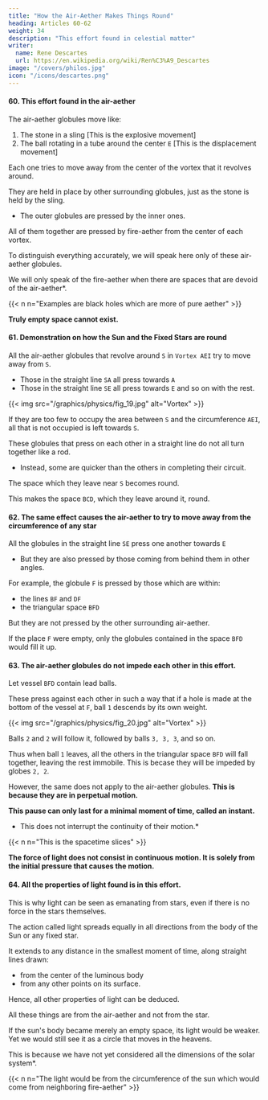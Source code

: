 ```yaml
---
title: "How the Air-Aether Makes Things Round"
heading: Articles 60-62
weight: 34
description: "This effort found in celestial matter"
writer:
  name: Rene Descartes
  url: https://en.wikipedia.org/wiki/Ren%C3%A9_Descartes
image: "/covers/philos.jpg"
icon: "/icons/descartes.png"
---
```



#### 60. This effort found in the air-aether
 <!-- celestial matter -->

The air-aether globules move like:

1. The stone in a sling [This is the explosive movement]
2. The ball rotating in a tube around the center `E` [This is the displacement movement]

Each one tries to move away from the center of the vortex that it revolves around. 

 <!-- with considerable force:  -->

They are held in place by other surrounding globules, just as the stone is held by the sling.
- The outer globules are pressed by the inner ones.

<!-- Additionally, this force in them is greatly increased by the fact that  -->

<!-- upper  lower -->


All of them together are pressed by fire-aether from the center of each vortex. 

To distinguish everything accurately, we will speak here only of these air-aether globules.

We will only speak of the fire-aether when there are spaces that are devoid of the air-aether*. 

{{< n n="Examples are black holes which are more of pure aether" >}}

 <!-- than if all the spaces occupied by it were empty, that is, as if they were filled with matter that neither aids nor hinders the motion of other bodies. -->

**Truly empty space cannot exist.**

<!-- those in the straight line SA press mutually towards A, and those in the straight line SE press towards E, and so on for the others. Therefore, if there are not enough to occupy the entire space between S and the circumference AEI, all that space which they do not occupy will be left towards S. And because those that press against each other (for example, those in the straight line SE) do not all revolve like a stick simultaneously, but some complete their circuit faster, others slower, as will be explained more fully below, the space they leave towards S cannot help but be round. 

For even if we imagined that initially there were more globules in the straight line SE than in SA or SI, so that the lower parts of the line SE were closer to the center S than the lower parts of the line SI, since however those lower parts completed their circuit faster than the upper parts, some of them would have immediately joined the end of the line SI, so as to move away from S all the more; therefore, now all the lower parts of these lines are equally distant from the point S, and thus the space BCD, which they leave around it, is round. -->



#### 61. Demonstration on how the Sun and the Fixed Stars are round

All the air-aether globules that revolve around `S` in `Vortex AEI` try to move away from `S`.
- Those in the straight line `SA` all press towards `A`
- Those in the straight line `SE` all press towards `E` and so on with the rest.

{{< img src="/graphics/physics/fig_19.jpg" alt="Vortex" >}}

If they are too few to occupy the area between `S` and the circumference `AEI`, all that is not occupied is left towards `S`. 

These globules that press on each other in a straight line do not all turn together like a rod.
- Instead, some are quicker than the others in completing their circuit.

The space which they leave near `S` becomes round. 

<!-- For even if we were to imagine that there were more globules at first in the straight line SE, than in SA or SI, so that the lowest of the line SE were nearer the center S than the lowest of the line SI; 

yet, since those lowest ones would have completed their circuit more quickly than the upper ones, some of them would have immediately joined the end of line SI, moving away from S faster.

In this way, all the lowest of these lines are equally far from `S`. -->

This makes the space `BCD`, which they leave around it, round.


 <!-- celestial matter all points of-->
#### 62. The same effect causes the air-aether to try to move away from the circumference of any star


All the globules in the straight line `SE` press one another towards `E` 
- But they are also pressed by those coming from behind them in other angles. 

<!-- ; but also each one of them is pressed by all the others, which are contained between the straight lines drawn from it to the circumference BCD, and touching it.  -->

For example, the globule `F` is pressed by those which are within:
- the lines `BF` and `DF`
- the triangular space `BFD`

But they are not pressed by the other surrounding air-aether. 

If the place `F` were empty, only the globules contained in the space `BFD` would fill it up. 

<!-- For just as we see the same force of gravity, which directly leads a stone falling in the free air to the center of the earth, also carries it obliquely thither, when its straight motion is hindered by the declivity of some plane; so there is no doubt that the same force, by which all the globules contained in the space BFD strive to recede from the center S, according to the straight lines drawn from that center, is sufficient to remove them from there also, by lines deviating from that center. -->

<!-- The air-aether globules in the straight line `SE` press each other towards `E`. 

Each one is also pressed by all the others contained between the straight lines drawn from it to the circumference `BCD`, which they touch.

For example, the globule F is pressed by all the others within the lines BF and DF, or the triangular space BFD; not in the same way by the others. 

If the place F were empty, all the globules in the space BFD would simultaneously move to fill it as much as possible, but none of the others would. 

Just as we see the same force of gravity that directly leads a falling stone in free air to the center of the Earth also carrying it there obliquely when its direct motion is hindered by the slope of a plane, there is no doubt that the same force by which all the globules in the space `BFD` try to move away from the center S along the straight lines drawn from that center is sufficient to also move them away from it along lines declining from that center.
 -->
 <!-- of celestial matter -->
#### 63. The air-aether globules do not impede each other in this effort.

<!-- This example of gravity will clearly explain the matter if we consider   -->

Let vessel `BFD` contain lead balls. 

These press against each other in such a way that if a hole is made at the bottom of the vessel at `F`, ball `1` descends by its own weight.


{{< img src="/graphics/physics/fig_20.jpg" alt="Vortex" >}}


Balls `2` and `2` will follow it, followed by balls `3, 3, 3`, and so on. 

Thus when ball `1` leaves, all the others in the triangular space `BFD` will fall together, leaving the rest immobile. This is becase they will be impeded by globes `2, 2`.

 <!-- have followed the descending globe 1 for a while, they impede each other from continuing further.  -->

However, the same does not apply to the air-aether globules. **This is because they are in perpetual motion.**

<!-- Even if it happens that they are arranged in the same way as the lead globes depicted here,  -->

**This pause can only last for a minimal moment of time, called an instant.** 
- This does not interrupt the continuity of their motion.*

{{< n n="This is the spacetime slices" >}}

<!-- **The force of light does not consist in any duration of motion, but solely in pressure or in the initial preparation for motion, even if the motion itself might not follow from it.** -->

**The force of light does not consist in continuous motion. It is solely from the initial pressure that causes the motion.**


#### 64. All the properties of light found is in this effort. 

This is why light can be seen as emanating from stars, even if there is no force in the stars themselves.

The action called light spreads equally in all directions from the body of the Sun or any fixed star. 

It extends to any distance in the smallest moment of time, along straight lines drawn:
- from the center of the luminous body
- from any other points on its surface. 

Hence, all other properties of light can be deduced.

<!-- And what may perhaps appear paradoxical to many,  -->

All these things are from the air-aether and not from the star. 

 <!-- would be so in the celestial matter, even if there were no force at all in the Sun, or other star around which it revolves. -->

If the sun's body became merely an empty space, its light would be weaker. Yet we would still see it as a circle that moves in the heavens. 

This is because we have not yet considered all the dimensions of the solar system*.

{{< n n="The light would be from the circumference of the sun which would come from neighboring fire-aether" >}} 

 <!-- the spheres.  -->

<!-- But in order that we may also be able to explain what it is in the Sun itself and the Stars, by which that force of light is increased, and diffused according to all the dimensions of the sphere, some things concerning the motion of the heavens must be premised.


And what might seem paradoxical to many, all these would be the same in celestial matter even if there were no force at all in the Sun or any other star around which it revolves: 

so much so that if the body of the Sun were nothing but empty space, we would still see its light, not as strong, but otherwise no different than now, at least in the circle in which the celestial matter moves; for here we are not yet considering all the dimensions of the sphere. -->

<!-- To explain what is in the Sun and stars that increases this force of light and spreads it through all dimensions of the sphere, some details about the motion of the heavens need to be presented first. -->
